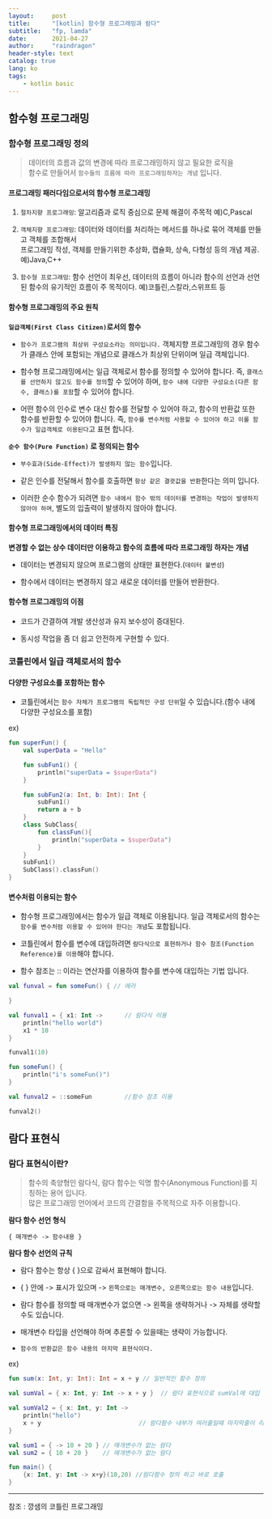 ```yaml
---
layout:     post
title:      "[kotlin] 함수형 프로그래밍과 람다"
subtitle:   "fp, lamda"
date:       2021-04-27
author:     "raindragon"
header-style: text
catalog: true
lang: ko
tags:
    - kotlin basic
---
```


## 함수형 프로그래밍

### 함수형 프로그래밍 정의

 > 데이터의 흐름과 값의 변경에 따라 프로그래밍하지 않고 필요한 로직을 <br>함수로 만들어서 `함수들의 흐름에 따라 프로그래밍하자는 개념` 입니다.

#### 프로그래밍 패러다임으로서의 함수형 프로그래밍

 1. `절차지향 프로그래밍`: 알고리즘과 로직 중심으로 문제 해결이 주목적 예)C,Pascal
 
 2. `객체지향 프로그래밍`: 데이터와 데이터를 처리하는 메서드를 하나로 묶어 객체를 만들고 객체를 조합해서<br> 프로그래밍 작성, 객체를 만들기위한 추상화, 캡슐화, 상속, 다형성 등의 개념 제공. 예)Java,C++

 3. `함수형 프로그래밍`: 함수 선언이 최우선, 데이터의 흐름이 아니라 함수의 선언과 선언된 함수의 유기적인 흐름이 주 목적이다. 예)코틀린,스칼라,스위프트 등

#### 함수형 프로그래밍의 주요 원칙


**`일급객체(First Class Citizen)`로서의 함수**

 - `함수가 프로그램의 최상위 구성요소라는 의미입니다.` 객체지향 프로그래밍의 경우 함수가 클래스 안에 포함되는 개념으로 클래스가 최상위 단위이며 일급 객체입니다.

 - 함수형 프로그래밍에서는 일급 객체로서 함수를 정의할 수 있어야 합니다. 즉, `클래스를 선언하지 않고도 함수를 정의`할 수 있어야 하며, `함수 내에 다양한 구성요소(다른 함수, 클래스)를 포함`할 수 있어야 합니다.

 - 어떤 함수의 인수로 변수 대신 함수를 전달할 수 있어야 하고, 함수의 반환값 또한 함수를 반환할 수 있어야 합니다. 즉, `함수를 변수처럼 사용할 수 있어야 하고 이를 함수가 일급객체로 이용된다`고 표현 합니다.


**`순수 함수(Pure Function)` 로 정의되는 함수** 

 - `부수효과(Side-Effect)가 발생하지 않는 함수`입니다.

 - 같은 인수를 전달해서 함수를 호출하면 `항상 같은 결괏값을 반환`한다는 의미 입니다.

 - 이러한 순수 함수가 되려면 `함수 내에서 함수 밖의 데이터를 변경하는 작업이 발생하지 않아야 하며`, 별도의 입출력이 발생하지 않아야 합니다.

#### 함수형 프로그래밍에서의 데이터 특징

**변경할 수 없는 상수 데이터만 이용하고 함수의 흐름에 따라 프로그래밍 하자는 개념**

 - 데이터는 변경되지 않으며 프로그램의 상태만 표현한다.(`데이터 불변성`)

 - 함수에서 데이터는 변경하지 않고 새로운 데이터를 만들어 반환한다.


#### 함수형 프로그래밍의 이점

 - 코드가 간결하여 개발 생산성과 유지 보수성이 증대된다.

 - 동시성 작업을 좀 더 쉽고 안전하게 구현할 수 있다.

### 코틀린에서 일급 객체로서의 함수 

#### 다양한 구성요소를 포함하는 함수

 - 코틀린에서는 `함수 자체가 프로그램의 독립적인 구성 단위`일 수 있습니다.(함수 내에 다양한 구성요소를 포함)

ex)
```kotlin
fun superFun() {
    val superData = "Hello"

    fun subFun1() {
        println("superData = $superData")
    }

    fun subFun2(a: Int, b: Int): Int {
        subFun1()
        return a + b
    }
    class SubClass{
        fun classFun(){
            println("superData = $superData")
        }
    }
    subFun1()
    SubClass().classFun()
}
```

#### 변수처럼 이용되는 함수

 - 함수형 프로그래밍에서는 함수가 일급 객체로 이용됩니다. 일급 객체로서의 함수는 `함수를 변수처럼 이용할 수 있어야 한다는 개념`도 포합됩니다.

 - 코틀린에서 함수를 변수에 대입하려면 `람다식으로 표현하거나 함수 참조(Function Reference)를 이용`해야 합니다.

  - 함수 참조는 :: 이라는 연산자를 이용하여 함수를 변수에 대입하는 기법 입니다.

```kotlin
val funval = fun someFun() { // 에러

}

val funval1 = { x1: Int ->      // 람다식 이용
    println("hello world")
    x1 * 10
}

funval1(10)

fun someFun() {
    println("i's someFun()")
}

val funval2 = ::someFun         //함수 참조 이용

funval2()

```

## 람다 표현식

### 람다 표현식이란?
 
 > 함수의 축양형인 람다식, 람다 함수는 익명 함수(Anonymous Function)를 지칭하는 용어 입니다.<br>
 많은 프로그래밍 언어에서 코드의 간결함을 주목적으로 자주 이용합니다.


**람다 함수 선언 형식**

```
{ 매개변수 -> 함수내용 }
```

**람다 함수 선언의 규칙**

 - 람다 함수는 항상 { }으로 감싸서 표현해야 합니다.

 - { } 안에 -> 표시가 있으며 -> `왼쪽으로는 매개변수, 오른쪽으로는 함수 내용`입니다.

 - 람다 함수를 정의할 때 매개변수가 없으면 -> 왼쪽을 생략하거나 -> 자체를 생략할 수도 있습니다.

 - 매개변수 타입을 선언해야 하며 추론할 수 있을때는 생략이 가능합니다.

 - `함수의 반환값은 함수 내용의 마지막 표현식이다.`


ex)
```kotlin
fun sum(x: Int, y: Int): Int = x + y // 일반적인 함수 정의

val sumVal = { x: Int, y: Int -> x + y }  // 람다 표현식으로 sumVal에 대입

val sumVal2 = { x: Int, y: Int ->
    println("hello")
    x + y                           // 람다함수 내부가 여러줄일때 마지막줄이 리턴값이 된다.
}

val sum1 = { -> 10 + 20 } // 매개변수가 없는 람다
val sum2 = { 10 + 20 }    // 매개변수가 없는 람다

fun main() {
    {x: Int, y: Int -> x+y}(10,20) //람다함수 정의 하고 바로 호출
}
```


---

참조 : 깡샘의 코틀린 프로그래밍